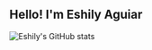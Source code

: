 ## Hello! I'm Eshily Aguiar
![Eshily's GitHub stats](https://github-readme-stats.vercel.app/api?username=eshily&theme=radical)


